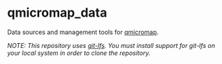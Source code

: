 # qmicromap_data
Data sources and management tools for [qmicromap](https://github.com/NCAR/qmicromap).

_NOTE: This repository uses [git-lfs](https://git-lfs.github.com). You must 
install support for git-lfs on your local system in order to clone the
repository._
